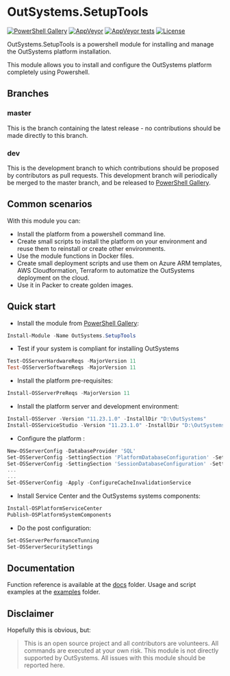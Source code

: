# OutSystems.SetupTools

[![PowerShell Gallery](https://img.shields.io/powershellgallery/dt/outsystems.setuptools.svg)](https://www.powershellgallery.com/packages/Outsystems.SetupTools)
[![AppVeyor](https://img.shields.io/appveyor/ci/pintonunes/OutSystems-setuptools.svg)](https://ci.appveyor.com/project/pintonunes/outsystems-setuptools) [![AppVeyor tests](https://img.shields.io/appveyor/tests/pintonunes/OutSystems-setuptools.svg)](https://ci.appveyor.com/project/pintonunes/outsystems-setuptools/build/tests) [![License](https://img.shields.io/badge/License-Apache%202.0-blue.svg)](https://opensource.org/licenses/Apache-2.0)

OutSystems.SetupTools is a powershell module for installing and manage the OutSystems platform installation.

This module allows you to install and configure the OutSystems platform completely using Powershell.

## Branches

### master

This is the branch containing the latest release - no contributions should be made directly to this branch.

### dev

This is the development branch to which contributions should be proposed by contributors as pull requests.
This development branch will periodically be merged to the master branch, and be released to [PowerShell Gallery](https://www.powershellgallery.com/).

## Common scenarios

With this module you can:

* Install the platform from a powershell command line.
* Create small scripts to install the platform on your environment and reuse them to reinstall or create other environments.
* Use the module functions in Docker files.
* Create small deployment scripts and use them on Azure ARM templates, AWS Cloudformation, Terraform to automatize the OutSystems deployment on the cloud.
* Use it in Packer to create golden images.

## Quick start

* Install the module from [PowerShell Gallery](https://www.powershellgallery.com/packages/OutSystems.SetupTools):

```powershell
Install-Module -Name OutSystems.SetupTools
```

* Test if your system is compliant for installing OutSystems

```powershell
Test-OSServerHardwareReqs -MajorVersion 11
Test-OSServerSoftwareReqs -MajorVersion 11
```

* Install the platform pre-requisites:

```powershell
Install-OSServerPreReqs -MajorVersion 11
```

* Install the platform server and development environment:

```powershell
Install-OSServer -Version "11.23.1.0" -InstallDir "D:\OutSystems"
Install-OSServiceStudio -Version "11.23.1.0" -InstallDir "D:\OutSystems"
```

* Configure the platform :

```powershell
New-OSServerConfig -DatabaseProvider 'SQL'
Set-OSServerConfig -SettingSection 'PlatformDatabaseConfiguration' -Setting 'RuntimePassword' -Value 'mypassword'
Set-OSServerConfig -SettingSection 'SessionDatabaseConfiguration' -Setting 'SessionPassword' -Value 'mypassword'
...
...
Set-OSServerConfig -Apply -ConfigureCacheInvalidationService
```

* Install Service Center and the OutSystems systems components:

```powershell
Install-OSPlatformServiceCenter
Publish-OSPlatformSystemComponents
```

* Do the post configuration:

```powershell
Set-OSServerPerformanceTunning
Set-OSServerSecuritySettings
```

## Documentation

Function reference is available at the [docs](docs) folder.
Usage and script examples at the [examples](examples) folder.

## Disclaimer

Hopefully this is obvious, but:

> This is an open source project and all contributors are volunteers. All commands are executed at your own risk.
This module is not directly supported by OutSystems. All issues with this module should be reported here.

